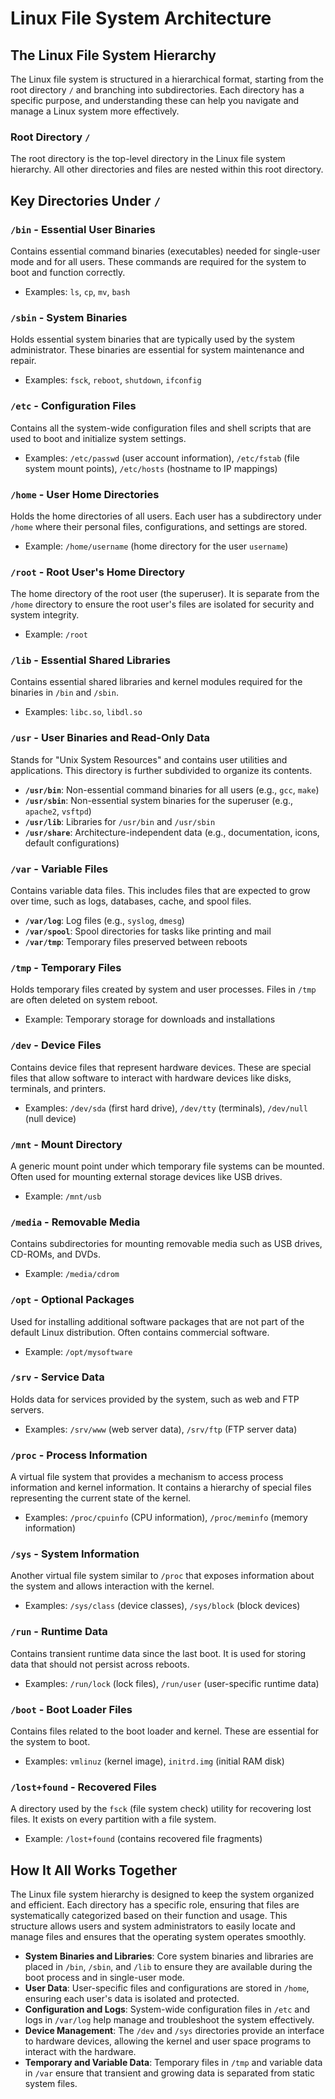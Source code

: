 # Linux File System Architecture

## The Linux File System Hierarchy

The Linux file system is structured in a hierarchical format, starting from the root directory `/` and branching into subdirectories. Each directory has a specific purpose, and understanding these can help you navigate and manage a Linux system more effectively.

### Root Directory `/`

The root directory is the top-level directory in the Linux file system hierarchy. All other directories and files are nested within this root directory.

## Key Directories Under `/`

### `/bin` - Essential User Binaries

Contains essential command binaries (executables) needed for single-user mode and for all users. These commands are required for the system to boot and function correctly.

- Examples: `ls`, `cp`, `mv`, `bash`

### `/sbin` - System Binaries

Holds essential system binaries that are typically used by the system administrator. These binaries are essential for system maintenance and repair.

- Examples: `fsck`, `reboot`, `shutdown`, `ifconfig`

### `/etc` - Configuration Files

Contains all the system-wide configuration files and shell scripts that are used to boot and initialize system settings.

- Examples: `/etc/passwd` (user account information), `/etc/fstab` (file system mount points), `/etc/hosts` (hostname to IP mappings)

### `/home` - User Home Directories

Holds the home directories of all users. Each user has a subdirectory under `/home` where their personal files, configurations, and settings are stored.

- Example: `/home/username` (home directory for the user `username`)

### `/root` - Root User's Home Directory

The home directory of the root user (the superuser). It is separate from the `/home` directory to ensure the root user's files are isolated for security and system integrity.

- Example: `/root`

### `/lib` - Essential Shared Libraries

Contains essential shared libraries and kernel modules required for the binaries in `/bin` and `/sbin`.

- Examples: `libc.so`, `libdl.so`

### `/usr` - User Binaries and Read-Only Data

Stands for "Unix System Resources" and contains user utilities and applications. This directory is further subdivided to organize its contents.

- **`/usr/bin`**: Non-essential command binaries for all users (e.g., `gcc`, `make`)
- **`/usr/sbin`**: Non-essential system binaries for the superuser (e.g., `apache2`, `vsftpd`)
- **`/usr/lib`**: Libraries for `/usr/bin` and `/usr/sbin`
- **`/usr/share`**: Architecture-independent data (e.g., documentation, icons, default configurations)

### `/var` - Variable Files

Contains variable data files. This includes files that are expected to grow over time, such as logs, databases, cache, and spool files.

- **`/var/log`**: Log files (e.g., `syslog`, `dmesg`)
- **`/var/spool`**: Spool directories for tasks like printing and mail
- **`/var/tmp`**: Temporary files preserved between reboots

### `/tmp` - Temporary Files

Holds temporary files created by system and user processes. Files in `/tmp` are often deleted on system reboot.

- Example: Temporary storage for downloads and installations

### `/dev` - Device Files

Contains device files that represent hardware devices. These are special files that allow software to interact with hardware devices like disks, terminals, and printers.

- Examples: `/dev/sda` (first hard drive), `/dev/tty` (terminals), `/dev/null` (null device)

### `/mnt` - Mount Directory

A generic mount point under which temporary file systems can be mounted. Often used for mounting external storage devices like USB drives.

- Example: `/mnt/usb`

### `/media` - Removable Media

Contains subdirectories for mounting removable media such as USB drives, CD-ROMs, and DVDs.

- Example: `/media/cdrom`

### `/opt` - Optional Packages

Used for installing additional software packages that are not part of the default Linux distribution. Often contains commercial software.

- Example: `/opt/mysoftware`

### `/srv` - Service Data

Holds data for services provided by the system, such as web and FTP servers.

- Examples: `/srv/www` (web server data), `/srv/ftp` (FTP server data)

### `/proc` - Process Information

A virtual file system that provides a mechanism to access process information and kernel information. It contains a hierarchy of special files representing the current state of the kernel.

- Examples: `/proc/cpuinfo` (CPU information), `/proc/meminfo` (memory information)

### `/sys` - System Information

Another virtual file system similar to `/proc` that exposes information about the system and allows interaction with the kernel.

- Examples: `/sys/class` (device classes), `/sys/block` (block devices)

### `/run` - Runtime Data

Contains transient runtime data since the last boot. It is used for storing data that should not persist across reboots.

- Examples: `/run/lock` (lock files), `/run/user` (user-specific runtime data)

### `/boot` - Boot Loader Files

Contains files related to the boot loader and kernel. These are essential for the system to boot.

- Examples: `vmlinuz` (kernel image), `initrd.img` (initial RAM disk)

### `/lost+found` - Recovered Files

A directory used by the `fsck` (file system check) utility for recovering lost files. It exists on every partition with a file system.

- Example: `/lost+found` (contains recovered file fragments)

## How It All Works Together

The Linux file system hierarchy is designed to keep the system organized and efficient. Each directory has a specific role, ensuring that files are systematically categorized based on their function and usage. This structure allows users and system administrators to easily locate and manage files and ensures that the operating system operates smoothly.

- **System Binaries and Libraries**: Core system binaries and libraries are placed in `/bin`, `/sbin`, and `/lib` to ensure they are available during the boot process and in single-user mode.
- **User Data**: User-specific files and configurations are stored in `/home`, ensuring each user's data is isolated and protected.
- **Configuration and Logs**: System-wide configuration files in `/etc` and logs in `/var/log` help manage and troubleshoot the system effectively.
- **Device Management**: The `/dev` and `/sys` directories provide an interface to hardware devices, allowing the kernel and user space programs to interact with the hardware.
- **Temporary and Variable Data**: Temporary files in `/tmp` and variable data in `/var` ensure that transient and growing data is separated from static system files.
